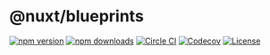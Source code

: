 # @nuxt/blueprints

[![npm version][npm-version-src]][npm-version-href]
[![npm downloads][npm-downloads-src]][npm-downloads-href]
[![Circle CI][circle-ci-src]][circle-ci-href]
[![Codecov][codecov-src]][codecov-href]
[![License][license-src]][license-href]



<!-- Badges -->
[npm-version-src]: https://img.shields.io/npm/v/@nuxt/blueprints/latest.svg?style=flat-square
[npm-version-href]: https://npmjs.com/package/@nuxt/blueprints

[npm-downloads-src]: https://img.shields.io/npm/dt/@nuxt/blueprints.svg?style=flat-square
[npm-downloads-href]: https://npmjs.com/package/@nuxt/blueprints

[circle-ci-src]: https://img.shields.io/circleci/project/github/@nuxt/blueprints.svg?style=flat-square
[circle-ci-href]: https://circleci.com/gh/@nuxt/blueprints

[codecov-src]: https://img.shields.io/codecov/c/github/@nuxt/blueprints.svg?style=flat-square
[codecov-href]: https://codecov.io/gh/@nuxt/blueprints

[license-src]: https://img.shields.io/npm/l/@nuxt/blueprints.svg?style=flat-square
[license-href]: https://npmjs.com/package/@nuxt/blueprints
